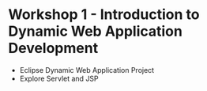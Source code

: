 # Workshop 1 - Introduction to Dynamic Web Application Development

- Eclipse Dynamic Web Application Project
- Explore Servlet and JSP